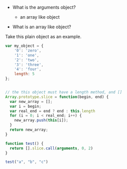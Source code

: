 * What is the arguments object?
  * an array like object

* What is an array like object?

Take this plain object as an example.
```javascript
var my_object = {
    '0': 'zero',
    '1': 'one',
    '2': 'two',
    '3': 'three',
    '4': 'four',
    length: 5
};


// the this object must have a length method, and []
Array.prototype.slice = function(begin, end) {
  var new_array = [];
  var i = begin;
  var real_end = end ? end : this.length
  for (i = 0; i < real_end; i++) {
    new_array.push(this[i]);
  }
  return new_array;
}

function test() {
  return [].slice.call(arguments, 0, 2)
}

test("a", "b", "c")

```




